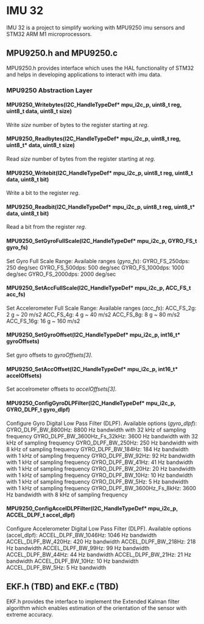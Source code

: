 # IMU 32
IMU 32 is a project to simplify working with MPU9250 imu sensors and STM32 ARM M1 microprocessors.

## MPU9250.h and MPU9250.c 
MPU9250.h provides interface which uses the HAL functionality of STM32 and helps in developing applications to interact with imu data.
### MPU9250 Abstraction Layer
#### MPU9250_Writebytes(I2C_HandleTypeDef* mpu_i2c_p, uint8_t reg, uint8_t data, uint8_t size)
  Write _size_ number of bytes to the register starting at _reg_.
  
#### MPU9250_Readbytes(I2C_HandleTypeDef* mpu_i2c_p, uint8_t reg, uint8_t* data, uint8_t size)
  Read _size_ number of bytes from the register starting at _reg_.
  
#### MPU9250_Writebit(I2C_HandleTypeDef* mpu_i2c_p, uint8_t reg, uint8_t data, uint8_t bit)
 Write a bit to the register _reg_.
 
#### MPU9250_Readbit(I2C_HandleTypeDef* mpu_i2c_p, uint8_t reg, uint8_t* data, uint8_t bit)
  Read a bit from the register _reg_.
#### MPU9250_SetGyroFullScale(I2C_HandleTypeDef* mpu_i2c_p, GYRO_FS_t gyro_fs)
Set Gyro Full Scale Range:
Available ranges (_gyro_fs_):
  GYRO_FS_250dps: 250 deg/sec
	GYRO_FS_500dps: 500 deg/sec
	GYRO_FS_1000dps: 1000 deg/sec
	GYRO_FS_2000dps: 2000 deg/sec
  
#### MPU9250_SetAccFullScale(I2C_HandleTypeDef* mpu_i2c_p, ACC_FS_t acc_fs)
Set Accelerometer Full Scale Range:
Available ranges (_acc_fs_):
	ACC_FS_2g: 2 g ~ 20 m/s2
	ACC_FS_4g: 4 g ~ 40 m/s2
	ACC_FS_8g: 8 g ~ 80 m/s2
	ACC_FS_16g: 16 g ~ 160 m/s2
  
#### MPU9250_SetGyroOffset(I2C_HandleTypeDef* mpu_i2c_p, int16_t* gyroOffsets)
Set gyro offsets to _gyroOffsets[3]_.

#### MPU9250_SetAccOffset(I2C_HandleTypeDef* mpu_i2c_p, int16_t* accelOffsets)
Set accelrometer offsets to _accelOffsets[3]_.

#### MPU9250_ConfigGyroDLPFilter(I2C_HandleTypeDef* mpu_i2c_p, GYRO_DLPF_t gyro_dlpf)
Configure Gyro Digital Low Pass Filter (DLPF).
Available options (_gyro_dlpf_):
	GYRO_DLPF_BW_8800Hz: 8800 Hz bandwidth with 32 kHz of sampling frequency
	GYRO_DLPF_BW_3600Hz_Fs_32kHz: 3600 Hz bandwidth with 32 kHz of sampling frequency
	GYRO_DLPF_BW_250Hz: 250 Hz bandwidth with 8 kHz of sampling frequency
	GYRO_DLPF_BW_184Hz: 184 Hz bandwidth with 1 kHz of sampling frequency
	GYRO_DLPF_BW_92Hz: 92 Hz bandwidth with 1 kHz of sampling frequency
	GYRO_DLPF_BW_41Hz: 41 Hz bandwidth with 1 kHz of sampling frequency
	GYRO_DLPF_BW_20Hz: 20 Hz bandwidth with 1 kHz of sampling frequency
	GYRO_DLPF_BW_10Hz: 10 Hz bandwidth with 1 kHz of sampling frequency
	GYRO_DLPF_BW_5Hz: 5 Hz bandwidth with 1 kHz of sampling frequency
	GYRO_DLPF_BW_3600Hz_Fs_8kHz: 3600 Hz bandwidth with 8 kHz of sampling frequency

#### MPU9250_ConfigAccelDLPFilter(I2C_HandleTypeDef* mpu_i2c_p, ACCEL_DLPF_t accel_dlpf)
Configure Accelerometer Digital Low Pass Filter (DLPF).
Available options (accel_dlpf):
	ACCEL_DLPF_BW_1046Hz: 1046 Hz bandwidth
  ACCEL_DLPF_BW_420Hz: 420 Hz bandwidth
	ACCEL_DLPF_BW_218Hz: 218 Hz bandwidth
	ACCEL_DLPF_BW_99Hz: 99 Hz bandwidth
	ACCEL_DLPF_BW_44Hz: 44 Hz bandwidth
	ACCEL_DLPF_BW_21Hz: 21 Hz bandwidth
	ACCEL_DLPF_BW_10Hz: 10 Hz bandwidth
	ACCEL_DLPF_BW_5Hz: 5 Hz bandwidth


## EKF.h (TBD) and EKF.c (TBD)
EKF.h provides the interface to implement the Extended Kalman filter algorithm which enables estimation of the orientation of the sensor with extreme accuracy.
